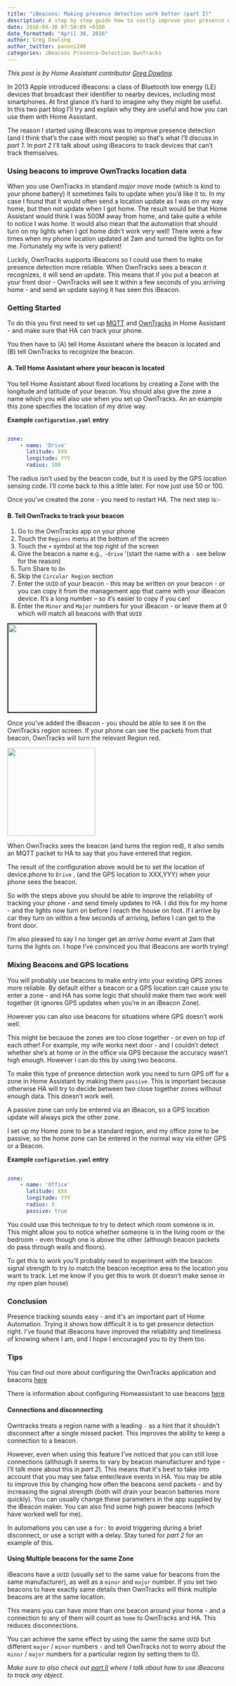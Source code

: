 ```yaml
---
title: "iBeacons: Making presence detection work better (part I)"
description: A step by step guide how to vastly improve your presence detection by integrating iBeacons.
date: 2016-04-30 07:50:09 +0100
date_formatted: "April 30, 2016"
author: Greg Dowling
author_twitter: pavoni240
categories: iBeacons Presence-Detection OwnTracks
---
```


_This post is by Home Assistant contributor [Greg Dowling](https://github.com/pavoni)._

In 2013 Apple introduced iBeacons: a class of Bluetooth low energy (LE) devices that broadcast their identifier to nearby devices, including most smartphones. At first glance it’s hard to imagine why they might be useful. In this two part blog I’ll try and explain why they are useful and how you can use them with Home Assistant.

The reason I started using iBeacons was to improve presence detection (and I think that’s the case with most people) so that's what I’ll discuss in _part 1_. In _part 2_ I’ll talk about using iBeacons to track devices that can’t track themselves.

### Using beacons to improve OwnTracks location data

When you use OwnTracks in standard _major move_ mode (which is kind to your phone battery) it sometimes fails to update when you’d like it to. In my case I found that it would often send a location update as I was on my way home, but then not update when I got home. The result would be that Home Assistant would think I was 500M away from home, and take quite a while to notice I was home. It would also mean that the automation that should turn on my lights when I got home didn’t work very well! There were a few times when my phone location updated at 2am and turned the lights on for me. Fortunately my wife is very patient!

Luckily, OwnTracks supports iBeacons so I could use them to make presence detection more reliable. When OwnTracks sees a beacon it recognizes, it will send an update. This means that if you put a beacon at your front door - OwnTracks will see it within a few seconds of you arriving home - and send an update saying it has seen this iBeacon.

<!--more-->

### Getting Started

To do this you first need to set up [MQTT] and [OwnTracks] in Home Assistant - and make sure that HA can track your phone.

[MQTT]: /components/mqtt/#picking-a-broker
[OwnTracks]: /components/owntracks

You then have to (A) tell Home Assistant where the beacon is located and (B) tell OwnTracks to recognize the beacon.

#### A. Tell Home Assistant where your beacon is located

You tell Home Assistant about fixed locations by creating a Zone with the longitude and latitude of your beacon. You should also give the zone a name which you will also use when you set up OwnTracks. An an example this zone specifies the location of my drive way.

**Example `configuration.yaml` entry**

````yaml

zone:
    - name: 'Drive'
      latitude: XXX
      longitude: YYY
      radius: 100
````

The radius isn’t used by the beacon code, but it is used by the GPS location sensing code. I’ll come back to this a little later. For now just use 50 or 100.

Once you’ve created the zone - you need to restart HA. The next step is:-

#### B. Tell OwnTracks to track  your beacon

1. Go to the OwnTracks app on your phone
2. Touch the `Regions` menu at the bottom of the screen
3. Touch the `+` symbol at the top right of the screen
4. Give the beacon a name e.g., `-drive` ’(start the name with a `-` see below for the reason)
5. Turn Share to `On`
6. Skip the `Circular Region` section
7. Enter the `UUID` of your beacon - this may be written on your beacon - or you can copy it from the management app that came with your iBeacon device. It’s a long number – so it’s easier to copy if you can!
8. Enter the `Minor` and `Major` numbers for your iBeacon - or leave them at 0 which will match all beacons with that `UUID`

<p class='img'>
  <img  width='200' border='2' src='/images/blog/2016-04-ibeacons/owntracks_beacon_setup.png'>
</p>

Once you’ve added the iBeacon - you should be able to see it on the OwnTracks region screen. If your phone can see the packets from that beacon, OwnTracks will turn the relevant Region red.

<p class='img'>
  <img width='200' src='/images/blog/2016-04-ibeacons/owntracks_red_beacon.png'>
</p>

When OwnTracks sees the beacon (and turns the region red), it also sends an MQTT packet to HA to say that you have entered that region.

The result of the configuration above would be to set the location of device.phone to `Drive` , (and the GPS location to XXX,YYY) when your phone sees the beacon.

So with the steps above you should be able to improve the reliability of tracking your phone - and send timely updates to HA. I did this for my home - and the lights now turn on before I reach the house on foot. If I arrive by car they turn on within a few seconds of arriving, before I can get to the front door.

I’m also pleased to say I no longer get an _arrive home_ event at 2am that turns the lights on. I hope I’ve convinced you that iBeacons are worth trying!

### Mixing Beacons and GPS locations

You will probably use beacons to make entry into your existing GPS zones more reliable. By default either a beacon or a GPS location can cause you to enter a zone - and HA has some logic that should make them two work well together (it ignores GPS updates when you’re in an iBeacon Zone).

However you can also use beacons for situations where GPS doesn’t work well.

This might be because the zones are too close together - or even on top of each other!
For example, my wife works next door - and I couldn’t detect whether she’s at home or in the office via GPS because the accuracy wasn’t high enough. However I can do this by using two beacons.

To make this type of presence detection work you need to turn GPS off for a zone in Home Assistant by making them `passive`. This is important because otherwise HA will try to decide between two close together zones without enough data. This doesn’t work well.

A passive zone can only be entered via an iBeacon, so a GPS location update will always pick the other zone.

I set up my Home zone to be a standard region, and my office zone to be passive, so the home zone can be entered in the normal way via either GPS or a Beacon.

**Example `configuration.yaml` entry**

````yaml

zone:
    - name: 'Office'
      latitude: XXX
      longitude: YYY
      radius: 3
      passive: true
````

You could use this technique to try to detect which room someone is in. This might allow you to notice whether someone is in the living room or the bedroom - even though one is above the other (although beacon packets do pass through walls and floors).

To get this to work you’ll probably need to experiment with the beacon signal strength to try to match the beacon reception area to the location you want to track. Let me know if you get this to work (it doesn’t make sense in my open plan house)

### Conclusion

Presence tracking sounds easy - and it's an important part of Home Automation. Trying it shows how difficult it is to get presence detection right.  I've found that iBeacons have improved the reliability and timeliness of knowing where I am, and I hope I encouraged you to try them too.

### Tips

You can find out more about configuring the OwnTracks application and beacons [here](http://owntracks.org/booklet/features/beacons/)

There is information about configuring Homeassistant to use beacons [here](/components/owntracks)

#### Connections and disconnecting

Owntracks treats a region name with a leading `-` as a hint that it shouldn't disconnect after a single missed packet. This improves the ability to keep a connection to a beacon.

However, even when using this feature I’ve noticed that you can still lose connections (although it seems to vary by beacon manufacturer and type - I’ll talk more about this in _part 2_). This means that it's best to take into account that you may see false enter/leave events in HA. You may be able to improve this by changing how often the beacons send packets - and by increasing the signal strength (both will drain your beacon batteries more quickly). You can usually change these parameters in the app supplied by the iBeacon maker. You can also find some high power beacons (which have worked well for me).

In automations you can use a `for:` to avoid triggering during a brief disconnect, or use a script with a delay. Stay tuned for _part 2_ for an example of this.

#### Using Multiple beacons for the same Zone
iBeacons have a `UUID` (usually set to the same value for beacons from the same manufacturer), as well as a `minor` and `major` number. If you set two beacons to have exactly same details then OwnTracks will think multiple beacons are at the same location.

This means you can have more than one beacon around your home - and a connection to any of them will count as `home` to OwnTracks and HA. This reduces disconnections.

You can achieve the same effect by using the same the same `UUID` but different `major` / `minor` numbers - and tell OwnTracks not to worry about the `minor` / `major` numbers for a particular region by setting them to 0).

_Make sure to also check out [part II](/blog/2016/05/26/ibeacons-how-to-track-things-that-cant-track-themselves-part-ii/) where I talk about how to use iBeacons to track any object._

